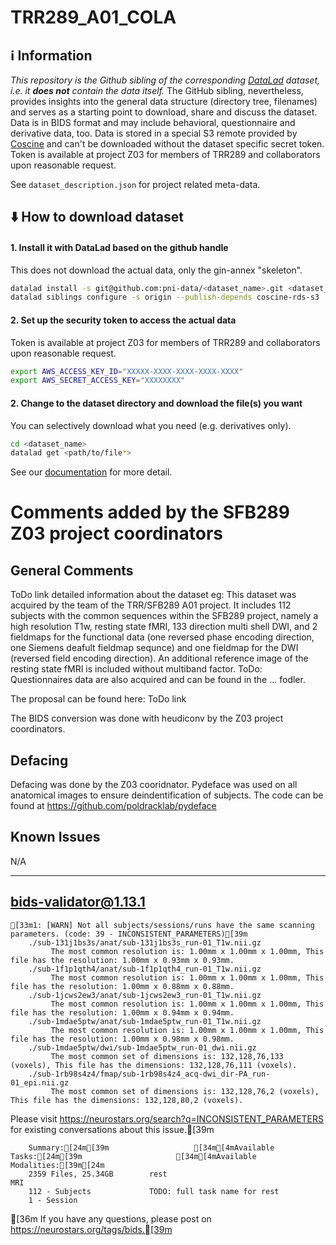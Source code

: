 # TRR289_A01_COLA

## ℹ️ Information
*This repository is the Github sibling of the corresponding [DataLad](https://www.datalad.org/) dataset, i.e. it **does not** contain the data itself.*
The GitHub sibling, nevertheless, provides insights into the general data structure (directory tree, filenames) and serves as a starting point to download, share and discuss the dataset.
 Data is in BIDS format and may include behavioral, questionnaire and derivative data, too.
Data is stored in a special S3 remote provided by [Coscine](https://coscine.rwth-aachen.de/) and can't be downloaded without the dataset specific secret token.
Token is available at project Z03 for members of TRR289 and collaborators upon reasonable request.

See `dataset_description.json` for project related meta-data.

## ⬇️ How to download dataset

#### 1. Install it with DataLad based on the github handle
This does not download the actual data, only the gin-annex "skeleton".
```bash
datalad install -s git@github.com:pni-data/<dataset_name>.git <dataset_name>
datalad siblings configure -s origin --publish-depends coscine-rds-s3
```
#### 2. Set up the security token to access the actual data
Token is available at project Z03 for members of TRR289 and collaborators upon reasonable request.
```bash
export AWS_ACCESS_KEY_ID="XXXXX-XXXX-XXXX-XXXX-XXXX"
export AWS_SECRET_ACCESS_KEY="XXXXXXXX"
```

#### 2. Change to the dataset directory and download the file(s) you want
You can selectively download what you need (e.g. derivatives only).
```bash
cd <dataset_name>
datalad get <path/to/file*>
```

See our [documentation](https://github.com/pni-data/.github/blob/master/profile/README.md) for more detail.


Comments added by the SFB289 Z03 project coordinators
====================================================================



General Comments
--------------------------------------------------------------------
ToDo link detailed information about the dataset
eg: This dataset was acquired by the team of the TRR/SFB289 A01 project. It includes 112 subjects with the common sequences within the SFB289 project, namely a high resolution T1w, resting state fMRI, 133 direction multi shell DWI, and 2 fieldmaps for the functional data (one reversed phase encoding direction, one Siemens deafult fieldmap sequnce) and one fieldmap for the DWI (reversed field encoding direction). An additional reference image of the resting state fMRI is included without multiband factor.
ToDo:
Questionnaires data are also acquired and can be found in the ... fodler.

The proposal can be found here: ToDo link

The BIDS conversion was done with heudiconv by the Z03 project coordinators.

Defacing
--------------------------------------------------------------------
Defacing was done by the Z03 cooridnator.
Pydeface was used on all anatomical images to ensure deindentification of subjects. The code
can be found at https://github.com/poldracklab/pydeface


Known Issues
--------------------------------------------------------------------
N/A 

--------------------------------------------------------------------

## bids-validator@1.13.1
	[33m1: [WARN] Not all subjects/sessions/runs have the same scanning parameters. (code: 39 - INCONSISTENT_PARAMETERS)[39m
		./sub-131j1bs3s/anat/sub-131j1bs3s_run-01_T1w.nii.gz
			 The most common resolution is: 1.00mm x 1.00mm x 1.00mm, This file has the resolution: 1.00mm x 0.93mm x 0.93mm.
		./sub-1f1p1qth4/anat/sub-1f1p1qth4_run-01_T1w.nii.gz
			 The most common resolution is: 1.00mm x 1.00mm x 1.00mm, This file has the resolution: 1.00mm x 0.88mm x 0.88mm.
		./sub-1jcws2ew3/anat/sub-1jcws2ew3_run-01_T1w.nii.gz
			 The most common resolution is: 1.00mm x 1.00mm x 1.00mm, This file has the resolution: 1.00mm x 0.94mm x 0.94mm.
		./sub-1mdae5ptw/anat/sub-1mdae5ptw_run-01_T1w.nii.gz
			 The most common resolution is: 1.00mm x 1.00mm x 1.00mm, This file has the resolution: 1.00mm x 0.98mm x 0.98mm.
		./sub-1mdae5ptw/dwi/sub-1mdae5ptw_run-01_dwi.nii.gz
			 The most common set of dimensions is: 132,128,76,133 (voxels), This file has the dimensions: 132,128,76,111 (voxels).
		./sub-1rb98s4z4/fmap/sub-1rb98s4z4_acq-dwi_dir-PA_run-01_epi.nii.gz
			 The most common set of dimensions is: 132,128,76,2 (voxels), This file has the dimensions: 132,128,80,2 (voxels).

Please visit https://neurostars.org/search?q=INCONSISTENT_PARAMETERS for existing conversations about this issue.[39m

        Summary:[24m[39m                   [34m[4mAvailable Tasks:[24m[39m                     [34m[4mAvailable Modalities:[39m[24m 
        2359 Files, 25.34GB        rest                                 MRI                   
        112 - Subjects             TODO: full task name for rest                              
        1 - Session                                                                           


[36m	If you have any questions, please post on https://neurostars.org/tags/bids.[39m
